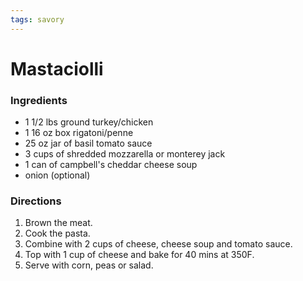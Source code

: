 ```yaml
---
tags: savory
---
```

# Mastaciolli

### Ingredients
- 1 1/2 lbs ground turkey/chicken
- 1 16 oz box rigatoni/penne
- 25 oz jar of basil tomato sauce
- 3 cups of shredded mozzarella or monterey jack
- 1 can of campbell's cheddar cheese soup
- onion (optional)

### Directions
1. Brown the meat.
2. Cook the pasta.
3. Combine with 2 cups of cheese, cheese soup and tomato sauce.
4. Top with 1 cup of cheese and bake for 40 mins at 350F.
5. Serve with corn, peas or salad.
